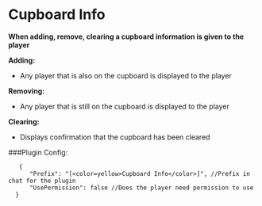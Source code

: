 # Cupboard Info
**When adding, remove, clearing a cupboard information is given to the player**

**Adding:**
+ Any player that is also on the cupboard is displayed to the player

**Removing:**
+ Any player that is still on the cupboard is displayed to the player

**Clearing:**
+ Displays confirmation that the cupboard has been cleared


###Plugin Config:
```
   {
      "Prefix": "[<color=yellow>Cupboard Info</color>]", //Prefix in chat for the plugin
      "UsePermission": false //Does the player need permission to use
  }
```
